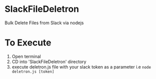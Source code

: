 # SlackFileDeletron
Bulk Delete Files from Slack via nodejs


# To Execute
1. Open terminal
2. CD into 'SlackFileDeletron' directory
3. execute deletron.js file with your slack token as a parameter
i.e `node deletron.js [token]`
